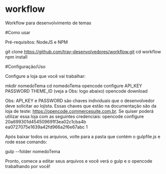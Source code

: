 # workflow
Workflow para desenvolvimento de temas

#Como usar


Pré-requisitos: NodeJS e NPM

git clone https://github.com/tray-desenvolvedores/workflow.git
cd workflow
npm install

#Configuração/Uso

Configure a loja que você vai trabalhar:

mkdir nomedoTema
cd nomedoTema
opencode configure API_KEY PASSWORD THEME_ID (veja a Obs: logo abaixo)
opencode download

Obs: API_KEY e PASSWORD são chaves individuais que o desenvolvedor deve solicitar ao lojista.
Essas chaves que estão na documentação são da loja de teste: https://opencode.commercesuite.com.br.
Se quiser poderá utilizar essa loja com as seguintes credenciais:
opencode configure 20a699301d454509691f3ea02c1cba4b ea0727075e1639a42fd966a2f6e67abc 1

Após baixar todos os arquivos, volte para a pasta que contém o gulpfile.js e rode esse comando:

gulp --folder nomedoTema

Pronto, comece a editar seus arquivos e você verá o gulp e o opencode trabalhando por você!


